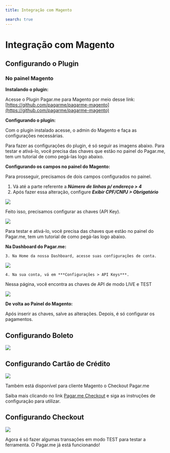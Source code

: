 ```yaml
---
title: Integração com Magento

search: true
---
```


# Integração com Magento

## Configurando o Plugin

### No painel Magento

**Instalando o plugin:**

Acesse o Plugin Pagar.me para Magento por meio desse link: [https://github.com/pagarme/pagarme-magento](https://github.com/pagarme/pagarme-magento)

**Configurando o plugin:**

Com o plugin instalado acesse, o admin do Magento e faça as configurações necessárias.

Para fazer as configurações do plugin, é só seguir as imagens abaixo. Para testar e ativá-lo, você precisa das chaves que estão no
painel do Pagar.me, tem um tutorial de como pegá-las logo abaixo.

**Configurando os campos no painel do Magento:**

Para prosseguir, precisamos de dois campos configurados no painel.

1. Vá até a parte referente a ***Número de linhas p/ endereço > 4***
2. Após fazer essa alteração, configure ***Exibir CPF/CNPJ > Obrigatório***

![](magento/configurando-campos.png)

Feito isso, precisamos configurar as chaves (API Key).

![](magento/configurando-api-keys.png)

Para testar e ativá-lo, você precisa das chaves que estão no painel do Pagar.me, tem um tutorial de como pegá-las logo abaixo.

**Na Dashboard do Pagar.me:**

    3. Na Home da nossa Dashboard, acesse suas configurações de conta.

![](magento/dashboard-minha-conta.png)

    4. Na sua conta, vá em ***Configurações > API Keys***.
Nessa página, você encontra as chaves de API de modo LIVE e TEST

![](magento/dashboard-api-keys.png)

**De volta ao Painel do Magento:**

Após inserir as chaves, salve as alterações.
Depois, é só configurar os pagamentos.

## Configurando Boleto

![](magento/configurando-boleto.png)

## Configurando Cartão de Crédito

![](magento/configurando-cartao.png)

Também está disponível para cliente Magento o Checkout Pagar.me

Saiba mais clicando no link [Pagar.me Checkout](http://pagar.me/checkout) e siga as instruções de configuração para utilizar.

## Configurando Checkout

![](magento/configurando-checkout.png)

Agora é só fazer algumas transações em modo TEST para testar a ferramenta.
O Pagar.me já está funcionando!




